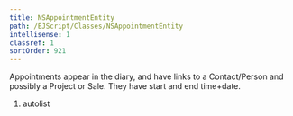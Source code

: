 ```yaml
---
title: NSAppointmentEntity
path: /EJScript/Classes/NSAppointmentEntity
intellisense: 1
classref: 1
sortOrder: 921
---
```



Appointments appear in the diary, and have links to a Contact/Person and possibly a Project or Sale. They have start and end time+date.




1. autolist

